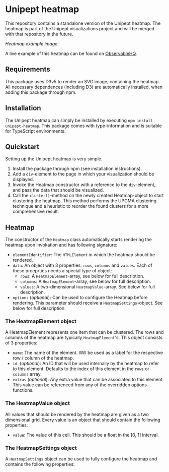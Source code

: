 # Unipept heatmap
This repository contains a standalone version of the Unipept heatmap. The heatmap is part of the
Unipept visualizations project and will be merged with that repository in the future.

*Heatmap example image*

A live example of this heatmap can be found on [ObservableHQ](https://observablehq.com/@pverscha/unipept-heatmap-live-example).

## Requirements
This package uses D3v5 to render an SVG image, containing the heatmap. All necessary dependences
(including D3) are automatically installed, when adding this package through npm.

## Installation
The Unipept heatmap can simply be installed by executing `npm install unipept-heatmap`. This package
comes with type-information and is suitable for TypeScript environments.

## Quickstart
Setting up the Unipept heatmap is very simple. 

1. Install the package through npm (see installation
instructions).
2. Add a `div`-element to the page in which your visualization should be displayed.
3. Invoke the Heatmap constructor with a reference to the `div`-element, and pass the data that
should be visualized. 
4. Call the `cluster()`-method on the newly created Heatmap-object to start clustering the heatmap.
This method performs the UPGMA clustering technique and a heuristic to reorder the found clusters
for a more comprehensive result.

## Heatmap
The constructor of the `Heatmap` class automatically starts rendering the heatmap upon invokation and has following
signature:

* `elementIdentifier`: The `HTMLElement` in which the heatmap should be rendered.
* `data`: An object with 3 properties: `rows`, `columns` and `values`. Each of these proeprties needs a special type of
object:
     * `rows`: A `HeatmapElement`-array, see below for full description.
     * `columns`: A `HeatmapElement`-array, see below for full description.
     * `values`: A two-dimensional `HeatmapValue`-array. See below for full description.
* `options` (*optional*): Can be used to configure the Heatmap before rendering. This parameter should receive a
`HeatmapSettings`-object. See below for full description.


### The HeatmapElement object
A HeatmapElement represents one item that can be clustered. The rows and columns of the heatmap are typically 
`HeatmapElement`'s. This object consists of 3 properties:

* `name`: The name of the element. Will be used as a label for the respective row / column of the heatmap.
* `id`: (*optional*): An ID that will be used internally by the heatmap to refer to this element. Defaults to the index
of this element in the `rows` or `columns` array.
* `extras` (*optional*): Any extra value that can be associated to this element. This value can be referenced from any
of the overridden options-functions.

### The HeatmapValue object
All values that should be rendered by the heatmap are given as a two dimensional grid. Every value is an object that
should contain the following properties:

* `value`: The value of this cell. This should be a float in the [0, 1] interval.

### The HeatmapSettings object
A `HeatmapSettings` object can be used to fully configure the heatmap and contains the following properties:




